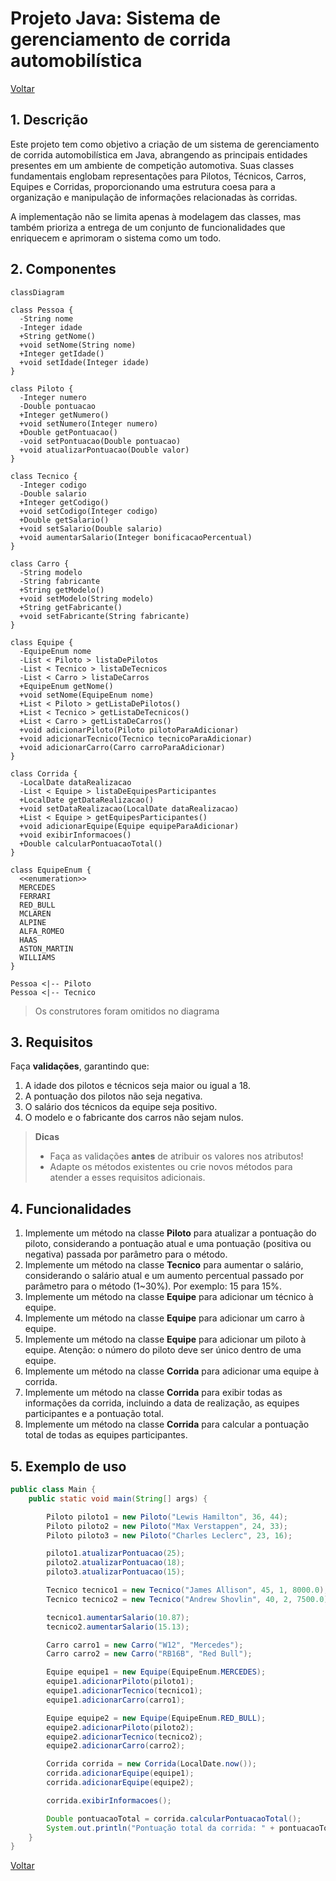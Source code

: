 # Projeto Java: Sistema de gerenciamento de corrida automobilística

[Voltar](../../README.md)

## 1. Descrição

Este projeto tem como objetivo a criação de um sistema de gerenciamento de corrida automobilística em Java, abrangendo as principais entidades presentes em um ambiente de competição automotiva. Suas classes fundamentais englobam representações para Pilotos, Técnicos, Carros, Equipes e Corridas, proporcionando uma estrutura coesa para a organização e manipulação de informações relacionadas às corridas.

A implementação não se limita apenas à modelagem das classes, mas também prioriza a entrega de um conjunto de funcionalidades que enriquecem e aprimoram o sistema como um todo.

## 2. Componentes

```mermaid
classDiagram

class Pessoa {
  -String nome
  -Integer idade
  +String getNome()
  +void setNome(String nome)
  +Integer getIdade()
  +void setIdade(Integer idade)
}

class Piloto {
  -Integer numero
  -Double pontuacao
  +Integer getNumero()
  +void setNumero(Integer numero)
  +Double getPontuacao()
  -void setPontuacao(Double pontuacao)
  +void atualizarPontuacao(Double valor)
}

class Tecnico {
  -Integer codigo
  -Double salario
  +Integer getCodigo()
  +void setCodigo(Integer codigo)
  +Double getSalario()
  +void setSalario(Double salario)
  +void aumentarSalario(Integer bonificacaoPercentual)
}

class Carro {
  -String modelo
  -String fabricante
  +String getModelo()
  +void setModelo(String modelo)
  +String getFabricante()
  +void setFabricante(String fabricante)
}

class Equipe {
  -EquipeEnum nome
  -List < Piloto > listaDePilotos
  -List < Tecnico > listaDeTecnicos
  -List < Carro > listaDeCarros
  +EquipeEnum getNome()
  +void setNome(EquipeEnum nome)
  +List < Piloto > getListaDePilotos()
  +List < Tecnico > getListaDeTecnicos()
  +List < Carro > getListaDeCarros()
  +void adicionarPiloto(Piloto pilotoParaAdicionar)
  +void adicionarTecnico(Tecnico tecnicoParaAdicionar)
  +void adicionarCarro(Carro carroParaAdicionar)
}

class Corrida {
  -LocalDate dataRealizacao
  -List < Equipe > listaDeEquipesParticipantes
  +LocalDate getDataRealizacao()
  +void setDataRealizacao(LocalDate dataRealizacao)
  +List < Equipe > getEquipesParticipantes()
  +void adicionarEquipe(Equipe equipeParaAdicionar)
  +void exibirInformacoes()
  +Double calcularPontuacaoTotal()
}

class EquipeEnum {
  <<enumeration>>
  MERCEDES
  FERRARI
  RED_BULL
  MCLAREN
  ALPINE
  ALFA_ROMEO
  HAAS
  ASTON_MARTIN
  WILLIAMS
}

Pessoa <|-- Piloto
Pessoa <|-- Tecnico
```

> Os construtores foram omitidos no diagrama

## 3. Requisitos

Faça **validações**, garantindo que:

1. A idade dos pilotos e técnicos seja maior ou igual a 18.
1. A pontuação dos pilotos não seja negativa.
1. O salário dos técnicos da equipe seja positivo.
1. O modelo e o fabricante dos carros não sejam nulos.

> **Dicas**
>
> - Faça as validações **antes** de atribuir os valores nos atributos!
> - Adapte os métodos existentes ou crie novos métodos para atender a esses requisitos adicionais.

## 4. Funcionalidades

1. Implemente um método na classe **Piloto** para atualizar a pontuação do piloto, considerando a pontuação atual e uma pontuação (positiva ou negativa) passada por parâmetro para o método.
1. Implemente um método na classe **Tecnico** para aumentar o salário, considerando o salário atual e um aumento percentual passado por parâmetro para o método (1~30%). Por exemplo: 15 para 15%.
1. Implemente um método na classe **Equipe** para adicionar um técnico à equipe.
1. Implemente um método na classe **Equipe** para adicionar um carro à equipe.
1. Implemente um método na classe **Equipe** para adicionar um piloto à equipe. Atenção: o número do piloto deve ser único dentro de uma equipe.
1. Implemente um método na classe **Corrida** para adicionar uma equipe à corrida.
1. Implemente um método na classe **Corrida** para exibir todas as informações da corrida, incluindo a data de realização, as equipes participantes e a pontuação total.
1. Implemente um método na classe **Corrida** para calcular a pontuação total de todas as equipes participantes.

## 5. Exemplo de uso

```java
public class Main {
    public static void main(String[] args) {

        Piloto piloto1 = new Piloto("Lewis Hamilton", 36, 44);
        Piloto piloto2 = new Piloto("Max Verstappen", 24, 33);
        Piloto piloto3 = new Piloto("Charles Leclerc", 23, 16);

        piloto1.atualizarPontuacao(25);
        piloto2.atualizarPontuacao(18);
        piloto3.atualizarPontuacao(15);

        Tecnico tecnico1 = new Tecnico("James Allison", 45, 1, 8000.0);
        Tecnico tecnico2 = new Tecnico("Andrew Shovlin", 40, 2, 7500.0);

        tecnico1.aumentarSalario(10.87);
        tecnico2.aumentarSalario(15.13);

        Carro carro1 = new Carro("W12", "Mercedes");
        Carro carro2 = new Carro("RB16B", "Red Bull");

        Equipe equipe1 = new Equipe(EquipeEnum.MERCEDES);
        equipe1.adicionarPiloto(piloto1);
        equipe1.adicionarTecnico(tecnico1);
        equipe1.adicionarCarro(carro1);

        Equipe equipe2 = new Equipe(EquipeEnum.RED_BULL);
        equipe2.adicionarPiloto(piloto2);
        equipe2.adicionarTecnico(tecnico2);
        equipe2.adicionarCarro(carro2);

        Corrida corrida = new Corrida(LocalDate.now());
        corrida.adicionarEquipe(equipe1);
        corrida.adicionarEquipe(equipe2);

        corrida.exibirInformacoes();

        Double pontuacaoTotal = corrida.calcularPontuacaoTotal();
        System.out.println("Pontuação total da corrida: " + pontuacaoTotal);
    }
}
```

[Voltar](../../README.md)
